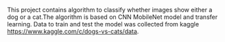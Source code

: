 This project contains algorithm to classify whether images show either a dog or a cat.The algorithm is based on CNN MobileNet model and transfer learning. 
Data to train and test the model was collected from kaggle https://www.kaggle.com/c/dogs-vs-cats/data.  
